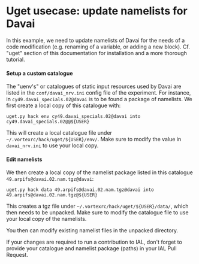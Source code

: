# Uget usecase: update namelists for Davai

In this example, we need to update namelists of Davai for the needs of a code modification
(e.g. renaming of a variable, or adding a new block).
Cf. "uget" section of this documentation for installation and a more thorough tutorial.

#### Setup a custom catalogue

The "uenv's" or catalogues of static input resources used by Davai are listed in the `conf/davai_nrv.ini` config file
of the experiment.
For instance, in `cy49.davai_specials.02@davai` is to be found a package of namelists.
We first create a local copy of this catalogue with:

```
uget.py hack env cy49.davai_specials.02@davai into cy49.davai_specials.02@@${USER}
```

This will create a local catalogue file under `~/.vortexrc/hack/uget/${USER}/env/`.
Make sure to modify the value in `davai_nrv.ini` to use your local copy.

#### Edit namelists

We then create a local copy of the namelist package listed in this catalogue `49.arpifs@davai.02.nam.tgz@davai`:

```
uget.py hack data 49.arpifs@davai.02.nam.tgz@davai into 49.arpifs@davai.02.nam.tgz@${USER}
```

This creates a tgz file under `~/.vortexrc/hack/uget/${USER}/data/`, which then needs to be unpacked.
Make sure to modify the catalogue file to use your local copy of the namelists.

You then can modify existing namelist files in the unpacked directory.

If your changes are required to run a contribution to IAL, don't forget to provide your catalogue and namelist package
(paths) in your IAL Pull Request.
